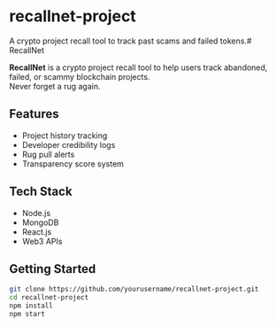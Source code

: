 # recallnet-project
A crypto project recall tool to track past scams and failed tokens.# RecallNet

**RecallNet** is a crypto project recall tool to help users track abandoned, failed, or scammy blockchain projects.  
Never forget a rug again.

## Features
- Project history tracking
- Developer credibility logs
- Rug pull alerts
- Transparency score system

## Tech Stack
- Node.js
- MongoDB
- React.js
- Web3 APIs

## Getting Started

```bash
git clone https://github.com/yourusername/recallnet-project.git
cd recallnet-project
npm install
npm start
